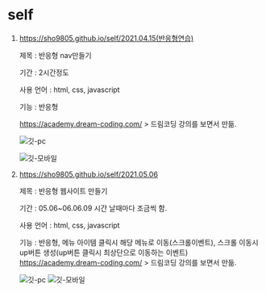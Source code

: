 # self
01. https://sho9805.github.io/self/2021.04.15(반응형연습)

    제목 : 반응형 nav만들기
    
    기간 : 2시간정도
    
    사용 언어 : html, css, javascript
    
    기능 : 반응형
    
    https://academy.dream-coding.com/ > 드림코딩 강의를 보면서 만듦.
    
    ![깃-pc](https://user-images.githubusercontent.com/75105368/122360057-0ff73980-cf91-11eb-928c-a36d85dae786.png)
    
    ![깃-모바일](https://user-images.githubusercontent.com/75105368/122360073-12f22a00-cf91-11eb-925d-b07f3a4d261f.PNG)


02. https://sho9805.github.io/self/2021.05.06
 
    제목 : 반응형 웹사이트 만들기
    
    기간 : 05.06~06.06.09 시간 날때마다 조금씩 함.
    
    사용 언어 : html, css, javascript
    
    기능 : 반응형, 
           메뉴 아이템 클릭시 해당 메뉴로 이동(스크롤이벤트), 
           스크롤 이동시 up버튼 생성(up버튼 클릭시 최상단으로 이동하는 이벤트)
    https://academy.dream-coding.com/ > 드림코딩 강의를 보면서 만듦.
    
    ![깃-pc](https://user-images.githubusercontent.com/75105368/122359955-fbb33c80-cf90-11eb-9557-fb2095fe7c99.png) 
    ![깃-모바일](https://user-images.githubusercontent.com/75105368/122359975-feae2d00-cf90-11eb-81f5-64c539dcb5d9.png)
